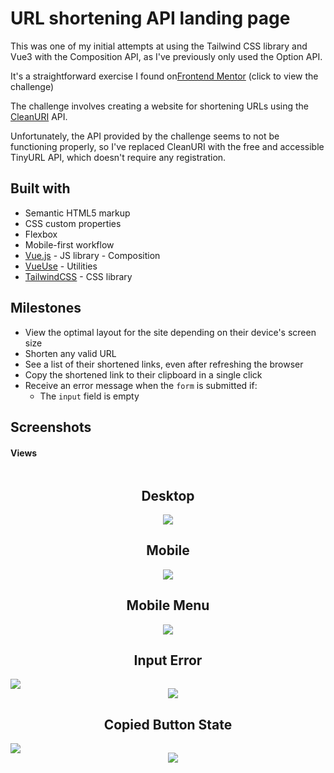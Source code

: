 # URL shortening API landing page

This was one of my initial attempts at using the Tailwind CSS library and Vue3 with the Composition API, as I've previously only used the Option API.

It's a straightforward exercise I found on[Frontend Mentor](https://www.frontendmentor.io/challenges/url-shortening-api-landing-page-2ce3ob-G) (click to view the challenge)

The challenge involves creating a website for shortening URLs using the [CleanURI](https://cleanuri.com/) API.

Unfortunately, the API provided by the challenge seems to not be functioning properly, so I've replaced CleanURI with the free and accessible TinyURL API, which doesn't require any registration.

## Built with

- Semantic HTML5 markup
- CSS custom properties
- Flexbox
- Mobile-first workflow
- [Vue.js](https://vuejs.org/) - JS library - Composition
- [VueUse](https://vueuse.org/) - Utilities
- [TailwindCSS](https://tailwindcss.com/) - CSS library



## Milestones

- View the optimal layout for the site depending on their device's screen size
- Shorten any valid URL
- See a list of their shortened links, even after refreshing the browser
- Copy the shortened link to their clipboard in a single click
- Receive an error message when the `form` is submitted if:
  - The `input` field is empty

## Screenshots

#### Views
<div style="display: flex;">
    <div style="flex: 1; text-align: center;">
    <h2>Desktop</h2>
        <img src="/public/screenshots/desktop-view.png">
    </div>
</div>
<div style="display: flex;">
    <div style="flex: 1; text-align: center;">
    <h2>Mobile</h2>
        <img src="/public/screenshots/mobile-view.png">
    </div>
</div>

<div style="display: flex;">
    <div style="flex: 1; text-align: center;">
    <h2>Mobile Menu</h2>
        <img src="/public/screenshots/mobile-menu.png">
    </div>
</div>

<h2 style="text-align: center;">Input Error</h2>
<div style="display: flex;">
    <div style="flex: 1;">
        <img src="/public/screenshots/mobile-error.png">
    </div>
    <div style="flex: 1; margin-top: 15px">
        <img src="/public/screenshots/desktop-error.png">
    </div>
</div>

<h2 style="text-align: center;">Copied Button State</h2>
<div style="display: flex;">
    <div style="flex: 1;">
        <img src="/public/screenshots/active-copied-mobile-button.png">
    </div>
    <div style="flex: 1; margin-top: 15px">
        <img src="/public/screenshots/active-copied-desktop-button.png">
    </div>
</div>